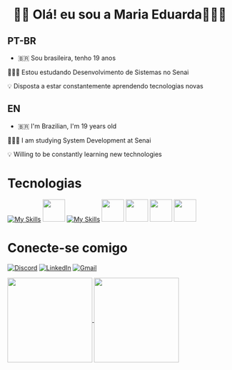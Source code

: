 <h1 align="center"> 👋🏼 Olá! eu sou a Maria Eduarda👩🏽‍💻

## PT-BR

- 🇧🇷 Sou brasileira, tenho 19 anos
   
👩🏻‍💻 Estou estudando Desenvolvimento de Sistemas no Senai

💡 Disposta a estar constantemente aprendendo tecnologias novas


## EN

- 🇧🇷 I'm Brazilian, I'm 19 years old

👩🏻‍💻 I am studying System Development at Senai

💡 Willing to be constantly learning new technologies

# Tecnologias
[![My Skills](https://skillicons.dev/icons?i=html,css,js)](https://skillicons.dev)
<img height="50" src="https://github.com/mariaeduarda022005/mariaeduarda022005/blob/main/icons/C.svg">
[![My Skills](https://skillicons.dev/icons?i=java)](https://skillicons.dev)
<img height="50" src="https://github.com/mariaeduarda022005/mariaeduarda022005/blob/main/icons/MySQL-Dark.svg">
<img height="50" src="https://github.com/mariaeduarda022005/mariaeduarda022005/blob/main/icons/PostgreSQL-Dark.svg">
<img height="50" src="https://github.com/mariaeduarda022005/mariaeduarda022005/blob/main/icons/Spring-Dark.svg">
<img height="50" src="https://github.com/mariaeduarda022005/mariaeduarda022005/blob/main/icons/Postman.svg">

# Conecte-se comigo
[![Discord](https://img.shields.io/badge/Discord-9400D3?style=for-the-badge&logo=discord&logoColor=white)](https://discordapp.com/users/mariaeduardafigueiredo05)
[![LinkedIn](https://img.shields.io/badge/-LinkedIn-0000FF?style=for-the-badge&logo=linkedin&logoColor=000F)](https://www.linkedin.com/in/maria-eduarda-figueiredo-fullstack/])
[![Gmail](https://img.shields.io/badge/-Gmail-000000?style=for-the-badge&logo=Gmail-Gmail&logoColor=)](mailto:mariaeduardafigueiredo04@gmail.com)


</a>
<a href="https://github.com/anuraghazra/github-readme-status">
  <img height=190 align="center" src= "https://github-readme-stats.vercel.app/api?username=mariaeduarda022005&show_icons=true&theme=tokyonight"/>
   </a>
   <a href="https://github.com/anuraghazra/convoychat">
  <img height=190 align="center" src= "https://github-readme-stats.vercel.app/api/top-langs/?username=mariaeduarda022005&layout=compact&theme=tokyonight"/>
   </a>
